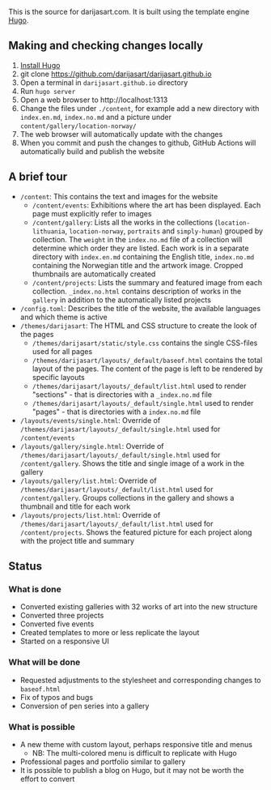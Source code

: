This is the source for darijasart.com. It is built using the template engine [Hugo](https://gohugo.io).

## Making and checking changes locally

1. [Install Hugo](https://gohugo.io/getting-started/installing/)
2. git clone https://github.com/darijasart/darijasart.github.io
3. Open a terminal in `darijasart.github.io` directory
4. Run `hugo server`
5. Open a web browser to http://localhost:1313
6. Change the files under `./content`, for example add a new directory with `index.en.md`, `index.no.md` and a picture under `content/gallery/location-norway/` 
7. The web browser will automatically update with the changes
8. When you commit and push the changes to github, GitHub Actions will automatically build and publish the website

## A brief tour

* `/content`: This contains the text and images for the website
    * `/content/events`: Exhibitions where the art has been displayed. Each page must explicitly refer to images
    * `/content/gallery`: Lists all the works in the collections (`location-lithuania`, `location-norway`, `portraits` and `simply-human`) grouped by collection. The `weight` in the `index.no.md` file of a collection will determine which order they are listed. Each work is in a separate directory with `index.en.md` containing the English title, `index.no.md` containing the Norwegian title and the artwork image. Cropped thumbnails are automatically created
    * `/content/projects`: Lists the summary and featured image from each collection. `_index.no.html` contains description of works in the `gallery` in addition to the automatically listed projects
* `/config.toml`: Describes the title of the website, the available languages and which theme is active
* `/themes/darijasart`: The HTML and CSS structure to create the look of the pages
    * `/themes/darijasart/static/style.css` contains the single CSS-files used for all pages
    * `/themes/darijasart/layouts/_default/baseof.html` contains the total layout of the pages. The content of the page is left to be rendered by specific layouts
    * `/themes/darijasart/layouts/_default/list.html` used to render "sections" - that is directories with a `_index.no.md` file
    * `/themes/darijasart/layouts/_default/single.html` used to render "pages" - that is directories with a `index.no.md` file
* `/layouts/events/single.html`: Override of `/themes/darijasart/layouts/_default/single.html` used for `/content/events`
* `/layouts/gallery/single.html`: Override of `/themes/darijasart/layouts/_default/single.html` used for `/content/gallery`. Shows the title and single image of a work in the gallery
* `/layouts/gallery/list.html`: Override of `/themes/darijasart/layouts/_default/list.html` used for `/content/gallery`. Groups collections in the gallery and shows a thumbnail and title for each work
* `/layouts/projects/list.html`: Override of `/themes/darijasart/layouts/_default/list.html` used for `/content/projects`. Shows the featured picture for each project along with the project title and summary

## Status

### What is done

* Converted existing galleries with 32 works of art into the new structure
* Converted three projects
* Converted five events
* Created templates to more or less replicate the layout
* Started on a responsive UI

### What will be done

* Requested adjustments to the stylesheet and corresponding changes to `baseof.html`
* Fix of typos and bugs
* Conversion of pen series into a gallery

### What is possible

* A new theme with custom layout, perhaps responsive title and menus
  * NB: The multi-colored menu is difficult to replicate with Hugo
* Professional pages and portfolio similar to gallery
* It is possible to publish a blog on Hugo, but it may not be worth the effort to convert